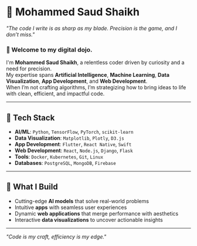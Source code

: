 # 👾 Mohammed Saud Shaikh

*"The code I write is as sharp as my blade. Precision is the game, and I don’t miss."*

### 👋 Welcome to my digital dojo.

I'm **Mohammed Saud Shaikh**, a relentless coder driven by curiosity and a need for precision.  
My expertise spans **Artificial Intelligence**, **Machine Learning**, **Data Visualization**, **App Development**, and **Web Development**.  
When I’m not crafting algorithms, I’m strategizing how to bring ideas to life with clean, efficient, and impactful code.

---

## 🔧 **Tech Stack**
- **AI/ML**: `Python`, `TensorFlow`, `PyTorch`, `scikit-learn`
- **Data Visualization**: `Matplotlib`, `Plotly`, `D3.js`
- **App Development**: `Flutter`, `React Native`, `Swift`
- **Web Development**: `React`, `Node.js`, `Django`, `Flask`
- **Tools**: `Docker`, `Kubernetes`, `Git`, `Linux`
- **Databases**: `PostgreSQL`, `MongoDB`, `Firebase`

---

## 🌟 **What I Build**
- Cutting-edge **AI models** that solve real-world problems
- Intuitive **apps** with seamless user experiences
- Dynamic **web applications** that merge performance with aesthetics
- Interactive **data visualizations** to uncover actionable insights

---

*"Code is my craft, efficiency is my edge."*


<!---
Saudshaikkhh/Saudshaikkhh is a ✨ special ✨ repository because its `README.md` (this file) appears on your GitHub profile.
You can click the Preview link to take a look at your changes.
--->
